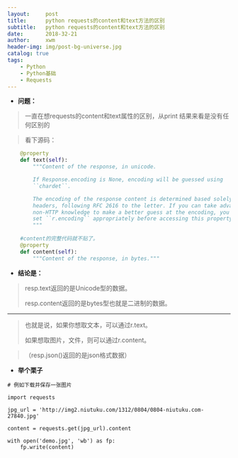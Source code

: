 ```yaml
---
layout:     post
title:      python requests的content和text方法的区别
subtitle:   python requests的content和text方法的区别
date:       2018-32-21
author:     xwm
header-img: img/post-bg-universe.jpg
catalog: true
tags:
    - Python
    - Python基础
    - Requests
---
```








 - **问题：**

> 一直在想requests的content和text属性的区别，从print 结果来看是没有任何区别的

> 看下源码：

```python
	@property
    def text(self):
        """Content of the response, in unicode.

        If Response.encoding is None, encoding will be guessed using
        ``chardet``.

        The encoding of the response content is determined based solely on HTTP
        headers, following RFC 2616 to the letter. If you can take advantage of
        non-HTTP knowledge to make a better guess at the encoding, you should
        set ``r.encoding`` appropriately before accessing this property.
        """
   
	#content的完整代码就不贴了。
	@property
    def content(self):
        """Content of the response, in bytes."""

```

 - **结论是：**

> resp.text返回的是Unicode型的数据。
> 
> 
> resp.content返回的是bytes型也就是二进制的数据。


----------


> 也就是说，如果你想取文本，可以通过r.text。 
> 
> 如果想取图片，文件，则可以通过r.content。 

> （resp.json()返回的是json格式数据） 

 - **举个栗子**

```pyhon
# 例如下载并保存一张图片

import requests

jpg_url = 'http://img2.niutuku.com/1312/0804/0804-niutuku.com-27840.jpg'

content = requests.get(jpg_url).content

with open('demo.jpg', 'wb') as fp:
	fp.write(content)
```


